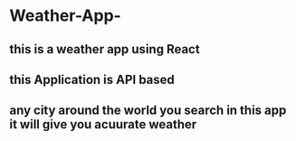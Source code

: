# Weather-App-

## this is a weather app using React
## this Application is API based 
## any city around the world you search in this app it  will give you acuurate weather 
